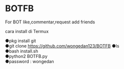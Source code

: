 # BOTFB
For BOT like,commentar,request add friends

cara install di Termux

●pkg install git</br>
●git clone https://github.com/wongedan123/BOTFB
●ls</br>
●bash install.sh</br>
●python2 BOTFB.py</br>
●password : wongedan
